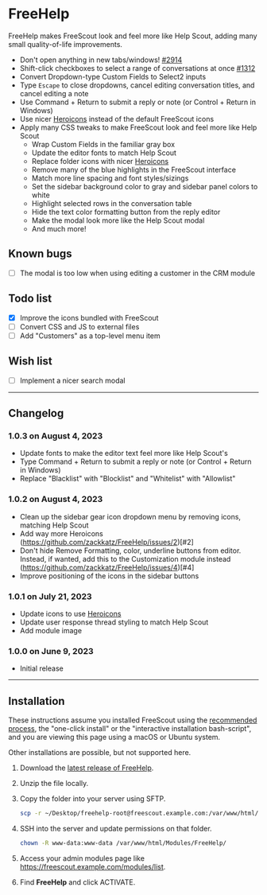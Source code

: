 # FreeHelp

FreeHelp makes FreeScout look and feel more like Help Scout, adding many small quality-of-life improvements.

- Don't open anything in new tabs/windows! [#2914](https://github.com/freescout-helpdesk/freescout/issues/2914)
- Shift-click checkboxes to select a range of conversations at once [#1312](https://github.com/freescout-helpdesk/freescout/issues/1312)
- Convert Dropdown-type Custom Fields to Select2 inputs
- Type `Escape` to close dropdowns, cancel editing conversation titles, and cancel editing a note
- Use Command + Return to submit a reply or note (or Control + Return in Windows)
- Use nicer [Heroicons](https://heroicons.com) instead of the default FreeScout icons
- Apply many CSS tweaks to make FreeScout look and feel more like Help Scout
  - Wrap Custom Fields in the familiar gray box
  - Update the editor fonts to match Help Scout
  - Replace folder icons with nicer [Heroicons](https://heroicons.com)
  - Remove many of the blue highlights in the FreeScout interface
  - Match more line spacing and font styles/sizings
  - Set the sidebar background color to gray and sidebar panel colors to white
  - Highlight selected rows in the conversation table
  - Hide the text color formatting button from the reply editor
  - Make the modal look more like the Help Scout modal
  - And much more!

## Known bugs

- [ ] The modal is too low when using editing a customer in the CRM module

## Todo list

- [x] Improve the icons bundled with FreeScout
- [ ] Convert CSS and JS to external files
- [ ] Add "Customers" as a top-level menu item

## Wish list

- [ ] Implement a nicer search modal

--------------------

## Changelog

### 1.0.3 on August 4, 2023

- Update fonts to make the editor text feel more like Help Scout's
- Type Command + Return to submit a reply or note (or Control + Return in Windows)
- Replace "Blacklist" with "Blocklist" and "Whitelist" with "Allowlist"

### 1.0.2 on August 4, 2023

- Clean up the sidebar gear icon dropdown menu by removing icons, matching Help Scout
- Add way more Heroicons (https://github.com/zackkatz/FreeHelp/issues/2)[#2]
- Don't hide Remove Formatting, color, underline buttons from editor. Instead, if wanted, add this to the Customization module instead (https://github.com/zackkatz/FreeHelp/issues/4)[#4]
- Improve positioning of the icons in the sidebar buttons

### 1.0.1 on July 21, 2023

- Update icons to use [Heroicons](https://heroicons.com)
- Update user response thread styling to match Help Scout
- Add module image

### 1.0.0 on June 9, 2023

- Initial release

--------------------

## Installation

These instructions assume you installed FreeScout using the [recommended process](https://github.com/freescout-helpdesk/freescout/wiki/Installation-Guide), the "one-click install" or the "interactive installation bash-script", and you are viewing this page using a macOS or Ubuntu system.

Other installations are possible, but not supported here.

1. Download the [latest release of FreeHelp](https://github.com/zackkatz/FreeHelp/releases).

2. Unzip the file locally.

3. Copy the folder into your server using SFTP.

   ```sh
   scp -r ~/Desktop/freehelp-root@freescout.example.com:/var/www/html/Modules/FreeHelp/
   ```

4. SSH into the server and update permissions on that folder.

   ```sh
   chown -R www-data:www-data /var/www/html/Modules/FreeHelp/
   ```

5. Access your admin modules page like https://freescout.example.com/modules/list.

6. Find **FreeHelp** and click ACTIVATE.
